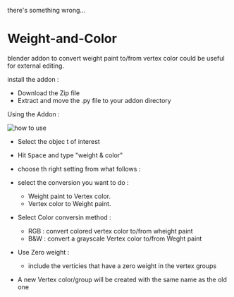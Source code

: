 there's something wrong...

# Weight-and-Color
blender addon to convert weight paint to/from vertex color could be useful for external editing.

install the addon :
 
- Download the Zip file
- Extract and move the .py file to your addon directory

Using the Addon :

![how to use](http://i.stack.imgur.com/iE5Nr.gif)

- Select the objec t of interest
- Hit <kbd>Space</kbd> and type "weight & color"
- choose th right setting from what follows :

- select the conversion you want to do :
 
   * Weight paint to Vertex color.
   * Vertex color to Weight paint.

- Select Color conversin method :
  - RGB : convert colored vertex color to/from wheight paint
  - B&W : convert a grayscale Vertex color to/from Weght paint
- Use Zero weight :
  - include the verticies that have a zero weight in the vertex groups
  
- A new Vertex color/group will be created with the same name as the old one
